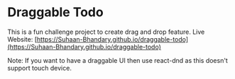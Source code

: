 # Draggable Todo

This is a fun challenge project to create drag and drop feature.
Live Website: [https://Suhaan-Bhandary.github.io/draggable-todo](https://Suhaan-Bhandary.github.io/draggable-todo)

Note:
If you want to have a draggable UI then use react-dnd as this doesn't support touch device.
